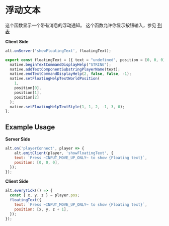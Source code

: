 # 浮动文本

这个函数显示一个带有消息的浮动通知。
这个函数允许你显示按钮输入，参见 [列表](https://pastebin.com/HPg8pYwi)

**Client Side**

```js
alt.onServer('showFloatingText', floatingText);

export const floatingText = ({ text = "undefined", position = [0, 0, 0] }) => {
  native.beginTextCommandDisplayHelp("STRING");
  native.addTextComponentSubstringPlayerName(text);
  native.endTextCommandDisplayHelp(2, false, false, -1);
  native.setFloatingHelpTextWorldPosition(
    1,
    position[0],
    position[1],
    position[2]
  );
  native.setFloatingHelpTextStyle(1, 1, 2, -1, 3, 0);
};

```

## Example Usage

**Server Side**

```js
alt.on('playerConnect', player => {
    alt.emitClient(player, 'showFloatingText', {
    text: `Press ~INPUT_MOVE_UP_ONLY~ to show {Floating text}`,
    position: [0, 0, 0],
  });
});
```

**Client Side**

```js
alt.everyTick(() => {
  const { x, y, z } = player.pos;
  floatingText({
    text: `Press ~INPUT_MOVE_UP_ONLY~ to show {Floating text}`,
    position: [x, y, z + 1],
  });
});
```
